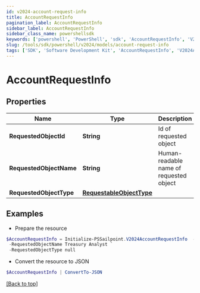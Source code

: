 ```yaml
---
id: v2024-account-request-info
title: AccountRequestInfo
pagination_label: AccountRequestInfo
sidebar_label: AccountRequestInfo
sidebar_class_name: powershellsdk
keywords: ['powershell', 'PowerShell', 'sdk', 'AccountRequestInfo', 'V2024AccountRequestInfo'] 
slug: /tools/sdk/powershell/v2024/models/account-request-info
tags: ['SDK', 'Software Development Kit', 'AccountRequestInfo', 'V2024AccountRequestInfo']
---
```



# AccountRequestInfo

## Properties

Name | Type | Description | Notes
------------ | ------------- | ------------- | -------------
**RequestedObjectId** | **String** | Id of requested object | [optional] 
**RequestedObjectName** | **String** | Human-readable name of requested object | [optional] 
**RequestedObjectType** | [**RequestableObjectType**](requestable-object-type) |  | [optional] 

## Examples

- Prepare the resource
```powershell
$AccountRequestInfo = Initialize-PSSailpoint.V2024AccountRequestInfo  -RequestedObjectId 2c91808563ef85690164001c31140c0c `
 -RequestedObjectName Treasury Analyst `
 -RequestedObjectType null
```

- Convert the resource to JSON
```powershell
$AccountRequestInfo | ConvertTo-JSON
```


[[Back to top]](#) 

